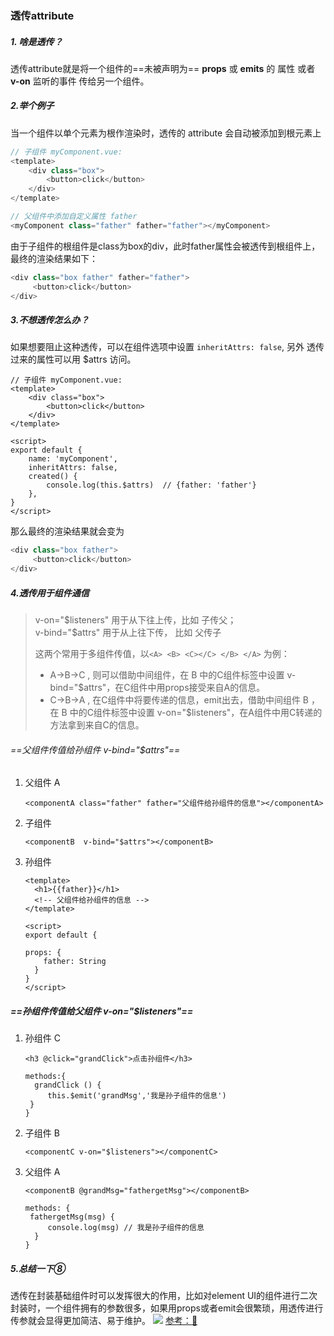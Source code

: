 ### 透传attribute
##### 1. 啥是透传？
透传attribute就是将一个组件的==未被声明为== **props** 或 **emits** 的 属性 或者 **v-on** 监听的事件 传给另一个组件。
##### 2.举个例子
当一个组件以单个元素为根作渲染时，透传的 attribute 会自动被添加到根元素上   

```js
// 子组件 myComponent.vue:
<template>
    <div class="box">
        <button>click</button>
    </div>
</template>
```
```js
// 父组件中添加自定义属性 father
<myComponent class="father" father="father"></myComponent>
```
由于子组件的根组件是class为box的div，此时father属性会被透传到根组件上，最终的渲染结果如下：

```js
<div class="box father" father="father">
     <button>click</button>
</div>
```
##### 3.不想透传怎么办？
如果想要阻止这种透传，可以在组件选项中设置 ```inheritAttrs: false```, 另外 透传过来的属性可以用 $attrs 访问。

```
// 子组件 myComponent.vue:
<template>
    <div class="box">
        <button>click</button>
    </div>
</template>

<script>
export default {
    name: 'myComponent',
    inheritAttrs: false,
    created() {
        console.log(this.$attrs)  // {father: 'father'}
    },
}
</script>
```
那么最终的渲染结果就会变为
```js
<div class="box father">
     <button>click</button>
</div>
```  
##### 4.透传用于组件通信
> v-on="\$listeners" 用于从下往上传，比如 子传父；  
> v-bind="\$attrs" 用于从上往下传， 比如 父传子
> 
> 这两个常用于多组件传值，以```<A> <B> <C></C> </B> </A>``` 为例：
> + A->B->C , 则可以借助中间组件，在 B 中的C组件标签中设置 v-bind="$attrs"，在C组件中用props接受来自A的信息。
> + C->B->A , 在C组件中将要传递的信息，emit出去，借助中间组件 B ，在 B 中的C组件标签中设置 v-on="$listeners"，在A组件中用C转递的方法拿到来自C的信息。
> 

###### ==父组件传值给孙组件 v-bind="$attrs"==
1. 父组件 A
   ```
   <componentA class="father" father="父组件给孙组件的信息"></componentA>
   ```
2. 子组件
   ```
   <componentB  v-bind="$attrs"></componentB>
   ```
3. 孙组件
   ```
   <template>
     <h1>{{father}}</h1>
     <!-- 父组件给孙组件的信息 -->
   </template>

   <script>
   export default {

   props: {
       father: String 
     }
   }
   </script>
   ```
##### ==孙组件传值给父组件 v-on="$listeners"==
1. 孙组件 C
   ```
   <h3 @click="grandClick">点击孙组件</h3>

   methods:{
     grandClick () {
        this.$emit('grandMsg','我是孙子组件的信息')
    }
   }
   ```
2. 子组件 B
   ```
   <componentC v-on="$listeners"></componentC>
   ```
3. 父组件 A
   ```
   <componentB @grandMsg="fathergetMsg"></componentB>

   methods: {
    fathergetMsg(msg) {
        console.log(msg) // 我是孙子组件的信息
     }
   }
   ```

##### 5.总结一下⑧
透传在封装基础组件时可以发挥很大的作用，比如对element UI的组件进行二次封装时，一个组件拥有的参数很多，如果用props或者emit会很繁琐，用透传进行传参就会显得更加简洁、易于维护。
<img src="https://img-blog.csdnimg.cn/img_convert/c191a7838ff3cac55557a5bd9752a74c.png"/>
[参考：:heart_decoration:	](https://blog.csdn.net/qq_39933787/article/details/122346772)